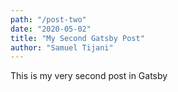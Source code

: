 ```yaml
---
path: "/post-two"
date: "2020-05-02"
title: "My Second Gatsby Post"
author: "Samuel Tijani"
---
```


This is my very second post in Gatsby
